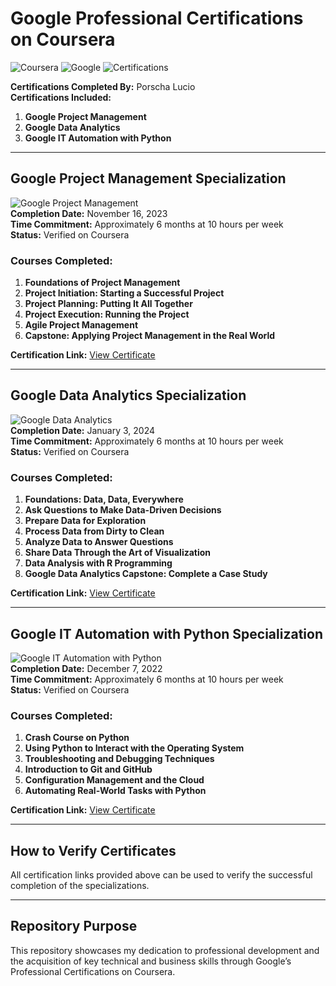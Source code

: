 # Google Professional Certifications on Coursera

![Coursera](https://img.shields.io/badge/Platform-Coursera-blue)
![Google](https://img.shields.io/badge/Organization-Google-orange)
![Certifications](https://img.shields.io/badge/Certifications-Completed-brightgreen)

**Certifications Completed By:** Porscha Lucio  
**Certifications Included:**  
1. **Google Project Management**  
2. **Google Data Analytics**  
3. **Google IT Automation with Python**

---

## Google Project Management Specialization

![Google Project Management](https://img.shields.io/badge/Specialization-Project%20Management-purple)  
**Completion Date:** November 16, 2023  
**Time Commitment:** Approximately 6 months at 10 hours per week  
**Status:** Verified on Coursera

### Courses Completed:
1. **Foundations of Project Management**  
2. **Project Initiation: Starting a Successful Project**  
3. **Project Planning: Putting It All Together**  
4. **Project Execution: Running the Project**  
5. **Agile Project Management**  
6. **Capstone: Applying Project Management in the Real World**

**Certification Link:** [View Certificate](https://coursera.org/share/2dbc87e6e93074d7a1f20fcf80c1982a)

---

## Google Data Analytics Specialization

![Google Data Analytics](https://img.shields.io/badge/Specialization-Data%20Analytics-green)  
**Completion Date:** January 3, 2024  
**Time Commitment:** Approximately 6 months at 10 hours per week  
**Status:** Verified on Coursera

### Courses Completed:
1. **Foundations: Data, Data, Everywhere**  
2. **Ask Questions to Make Data-Driven Decisions**  
3. **Prepare Data for Exploration**  
4. **Process Data from Dirty to Clean**  
5. **Analyze Data to Answer Questions**  
6. **Share Data Through the Art of Visualization**  
7. **Data Analysis with R Programming**  
8. **Google Data Analytics Capstone: Complete a Case Study**

**Certification Link:** [View Certificate](https://coursera.org/share/28e08810c85ba714fefde2b4a48fa664)

---

## Google IT Automation with Python Specialization

![Google IT Automation with Python](https://img.shields.io/badge/Specialization-Automation%20with%20Python-blue)  
**Completion Date:** December 7, 2022  
**Time Commitment:** Approximately 6 months at 10 hours per week  
**Status:** Verified on Coursera

### Courses Completed:
1. **Crash Course on Python**  
2. **Using Python to Interact with the Operating System**  
3. **Troubleshooting and Debugging Techniques**  
4. **Introduction to Git and GitHub**  
5. **Configuration Management and the Cloud**  
6. **Automating Real-World Tasks with Python**

**Certification Link:** [View Certificate](https://coursera.org/share/f2fcc3306431228d0fc10ed8c5441521)

---

## How to Verify Certificates

All certification links provided above can be used to verify the successful completion of the specializations.

---

## Repository Purpose

This repository showcases my dedication to professional development and the acquisition of key technical and business skills through Google’s Professional Certifications on Coursera.


